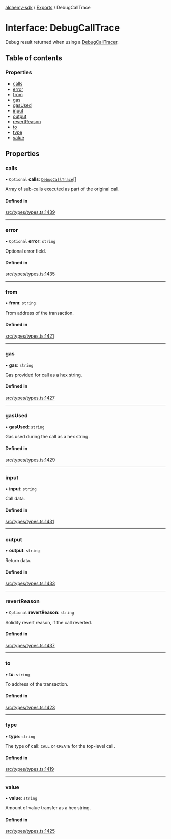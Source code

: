 [alchemy-sdk](../README.md) / [Exports](../modules.md) / DebugCallTrace

# Interface: DebugCallTrace

Debug result returned when using a [DebugCallTracer](DebugCallTracer.md).

## Table of contents

### Properties

- [calls](DebugCallTrace.md#calls)
- [error](DebugCallTrace.md#error)
- [from](DebugCallTrace.md#from)
- [gas](DebugCallTrace.md#gas)
- [gasUsed](DebugCallTrace.md#gasused)
- [input](DebugCallTrace.md#input)
- [output](DebugCallTrace.md#output)
- [revertReason](DebugCallTrace.md#revertreason)
- [to](DebugCallTrace.md#to)
- [type](DebugCallTrace.md#type)
- [value](DebugCallTrace.md#value)

## Properties

### calls

• `Optional` **calls**: [`DebugCallTrace`](DebugCallTrace.md)[]

Array of sub-calls executed as part of the original call.

#### Defined in

[src/types/types.ts:1439](https://github.com/alchemyplatform/alchemy-sdk-js/blob/70f9997/src/types/types.ts#L1439)

___

### error

• `Optional` **error**: `string`

Optional error field.

#### Defined in

[src/types/types.ts:1435](https://github.com/alchemyplatform/alchemy-sdk-js/blob/70f9997/src/types/types.ts#L1435)

___

### from

• **from**: `string`

From address of the transaction.

#### Defined in

[src/types/types.ts:1421](https://github.com/alchemyplatform/alchemy-sdk-js/blob/70f9997/src/types/types.ts#L1421)

___

### gas

• **gas**: `string`

Gas provided for call as a hex string.

#### Defined in

[src/types/types.ts:1427](https://github.com/alchemyplatform/alchemy-sdk-js/blob/70f9997/src/types/types.ts#L1427)

___

### gasUsed

• **gasUsed**: `string`

Gas used during the call as a hex string.

#### Defined in

[src/types/types.ts:1429](https://github.com/alchemyplatform/alchemy-sdk-js/blob/70f9997/src/types/types.ts#L1429)

___

### input

• **input**: `string`

Call data.

#### Defined in

[src/types/types.ts:1431](https://github.com/alchemyplatform/alchemy-sdk-js/blob/70f9997/src/types/types.ts#L1431)

___

### output

• **output**: `string`

Return data.

#### Defined in

[src/types/types.ts:1433](https://github.com/alchemyplatform/alchemy-sdk-js/blob/70f9997/src/types/types.ts#L1433)

___

### revertReason

• `Optional` **revertReason**: `string`

Solidity revert reason, if the call reverted.

#### Defined in

[src/types/types.ts:1437](https://github.com/alchemyplatform/alchemy-sdk-js/blob/70f9997/src/types/types.ts#L1437)

___

### to

• **to**: `string`

To address of the transaction.

#### Defined in

[src/types/types.ts:1423](https://github.com/alchemyplatform/alchemy-sdk-js/blob/70f9997/src/types/types.ts#L1423)

___

### type

• **type**: `string`

The type of call: `CALL` or `CREATE` for the top-level call.

#### Defined in

[src/types/types.ts:1419](https://github.com/alchemyplatform/alchemy-sdk-js/blob/70f9997/src/types/types.ts#L1419)

___

### value

• **value**: `string`

Amount of value transfer as a hex string.

#### Defined in

[src/types/types.ts:1425](https://github.com/alchemyplatform/alchemy-sdk-js/blob/70f9997/src/types/types.ts#L1425)

